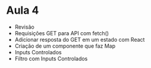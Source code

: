 # Aula 4

- Revisão
- Requisições GET para API com fetch()
- Adicionar resposta do GET em um estado com React
- Criação de um componente que faz Map
- Inputs Controlados
- Filtro com Inputs Controlados
